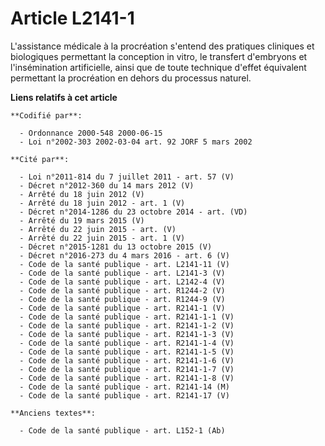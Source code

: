# Article L2141-1

L'assistance médicale à la procréation s'entend des pratiques cliniques et biologiques permettant la conception in vitro, le
transfert d'embryons et l'insémination artificielle, ainsi que de toute technique d'effet équivalent permettant la
procréation en dehors du processus naturel.

**Liens relatifs à cet article**

	**Codifié par**:

	  - Ordonnance 2000-548 2000-06-15
	  - Loi n°2002-303 2002-03-04 art. 92 JORF 5 mars 2002

	**Cité par**:

	  - Loi n°2011-814 du 7 juillet 2011 - art. 57 (V)
	  - Décret n°2012-360 du 14 mars 2012 (V)
	  - Arrêté du 18 juin 2012 (V)
	  - Arrêté du 18 juin 2012 - art. 1 (V)
	  - Décret n°2014-1286 du 23 octobre 2014 - art. (VD)
	  - Arrêté du 19 mars 2015 (V)
	  - Arrêté du 22 juin 2015 - art. (V)
	  - Arrêté du 22 juin 2015 - art. 1 (V)
	  - Décret n°2015-1281 du 13 octobre 2015 (V)
	  - Décret n°2016-273 du 4 mars 2016 - art. 6 (V)
	  - Code de la santé publique - art. L2141-11 (V)
	  - Code de la santé publique - art. L2141-3 (V)
	  - Code de la santé publique - art. L2142-4 (V)
	  - Code de la santé publique - art. R1244-2 (V)
	  - Code de la santé publique - art. R1244-9 (V)
	  - Code de la santé publique - art. R2141-1 (V)
	  - Code de la santé publique - art. R2141-1-1 (V)
	  - Code de la santé publique - art. R2141-1-2 (V)
	  - Code de la santé publique - art. R2141-1-3 (V)
	  - Code de la santé publique - art. R2141-1-4 (V)
	  - Code de la santé publique - art. R2141-1-5 (V)
	  - Code de la santé publique - art. R2141-1-6 (V)
	  - Code de la santé publique - art. R2141-1-7 (V)
	  - Code de la santé publique - art. R2141-1-8 (V)
	  - Code de la santé publique - art. R2141-14 (M)
	  - Code de la santé publique - art. R2141-17 (V)

	**Anciens textes**:

	  - Code de la santé publique - art. L152-1 (Ab)
